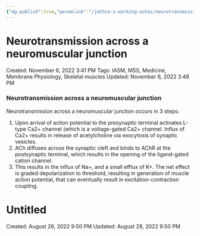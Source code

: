 ```yaml
---
{"dg-publish":true,"permalink":"/jethro-s-working-notes/neurotransmission-across-a-neuromuscular-junction/","dgPassFrontmatter":true}
---
```



# Neurotransmission across a neuromuscular junction

Created: November 6, 2022 3:41 PM
Tags: IASM, MSS, Medicine, Membrane Physiology, Skeletal muscles
Updated: November 6, 2022 3:48 PM

### Neurotransmission across a neuromuscular junction

Neurotransmission across a neuromuscular junction occurs in 3 steps:

1. Upon arrival of action potential to the presynaptic terminal activates L-type Ca2+ channel (which is a voltage-gated Ca2+ channel. Influx of Ca2+ results in release of acetylcholine via exocytosis of synaptic vesicles.
2. ACh diffuses across the synaptic cleft and binds to AChR at the postsynaptic terminal, which results in the opening of the ligand-gated cation channel.
3. This results in the influx of Na+, and a small efflux of K+. The net effect is graded depolarization to threshold, resulting in generation of muscle action potential, that can eventually result in excitation-contraction coupling.


<div class="transclusion internal-embed is-loaded"><div class="markdown-embed">





# Untitled

Created: August 28, 2022 9:50 PM
Updated: August 28, 2022 9:50 PM

</div></div>
